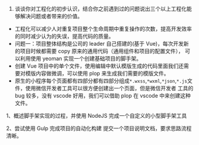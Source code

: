 1. 谈谈你对工程化的初步认识，结合你之前遇到过的问题说出三个以上工程化能够解决问题或者带来的价值。

-   工程化可以减少人对重复项目整个生命周期中重复操作的次数，提高开发效率的同时减少认为的失误，提高代码的质量。
-   问题一：项目整体结构是公司的 leader 自己搭建的(基于 Vue)，每次开发新的项目时候都需要 copy 原来的通用代码（通用组件和项目的配置文件），
    可以利用使用 yeoman 实现一个创建基础项目的脚手架。
-   创建 Vue 项目中的单个文件，使用编辑中默认模版生成的代码里面我们还需要对模版内容做微调，可以使用 plop 来生成我们需要的模版文件。
-   原生的小程序每个页面都有四部分都有四部分组成`*.wxss`,`*wxml`,`*json`,`*.js`文件，使用微信开发者工具可以很方便创建出一个页面，但是微信开发者
    工具的 bug 较多，没有 vscode 好用，我们可以借助 plop 在 vscode 中来创建这种文件。

1、概述脚手架实现的过程，并使用 NodeJS 完成一个自定义的小型脚手架工具

2、尝试使用 Gulp 完成项目的自动化构建
提交一个项目说明文档，要求思路流程清晰。
